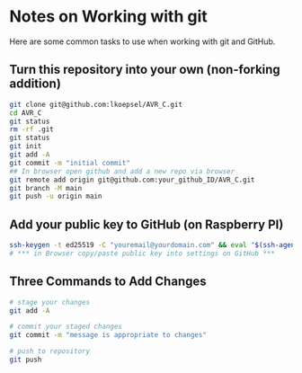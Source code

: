 # Notes on Working with git

Here are some common tasks to use when working with git and GitHub.

## Turn this repository into your own (non-forking addition)
```bash
git clone git@github.com:lkoepsel/AVR_C.git
cd AVR_C
git status
rm -rf .git
git status
git init
git add -A
git commit -m "initial commit"
## In browser open github and add a new repo via browser
git remote add origin git@github.com:your_github_ID/AVR_C.git
git branch -M main
git push -u origin main
```

## Add your public key to GitHub (on Raspberry PI)
```bash
ssh-keygen -t ed25519 -C "youremail@yourdomain.com" && eval "$(ssh-agent -s)" && ssh-add ~/.ssh/id_ed25519 && cat ~/.ssh/id_ed25519.pub
# *** in Browser copy/paste public key into settings on GitHub ***
```

## Three Commands to Add Changes
```bash
# stage your changes
git add -A

# commit your staged changes
git commit -m "message is appropriate to changes"

# push to repository
git push
```
